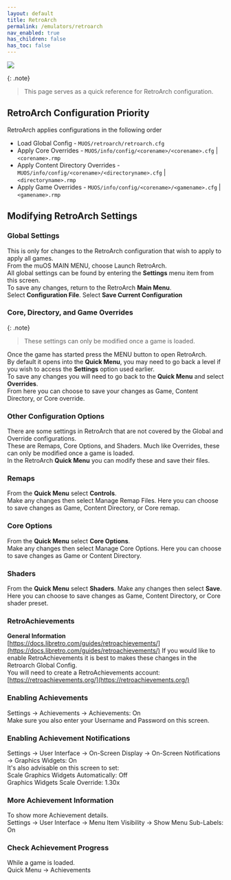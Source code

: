 ```yaml
---
layout: default
title: RetroArch
permalink: /emulators/retroarch
nav_enabled: true
has_children: false
has_toc: false
---
```


![](/assets/images/retroarch_logo.png)

{: .note}
> This page serves as a quick reference for RetroArch configuration.

## RetroArch Configuration Priority
RetroArch applies configurations in the following order  
- Load Global Config - `MUOS/retroarch/retroarch.cfg`
- Apply Core Overrides - `MUOS/info/config/<corename>/<corename>.cfg` | `<corename>.rmp`
- Apply Content Directory Overrides - `MUOS/info/config/<corename>/<directoryname>.cfg` | `<directoryname>.rmp`
- Apply Game Overrides - `MUOS/info/config/<corename>/<gamename>.cfg` | `<gamename>.rmp`


## Modifying RetroArch Settings
### Global Settings
This is only for changes to the RetroArch configuration that wish to apply to apply all games.  
From the muOS MAIN MENU, choose Launch RetroArch.  
All global settings can be found by entering the **Settings** menu item from this screen.  
To save any changes, return to the RetroArch **Main Menu**.  
Select **Configuration File**. Select **Save Current Configuration**

### Core, Directory, and Game Overrides
{: .note}
> These settings can only be modified once a game is loaded.

Once the game has started press the MENU button to open RetroArch.  
By default it opens into the **Quick Menu**, you may need to go back a level if you wish to access the **Settings** option used earlier.  
To save any changes you will need to go back to the **Quick Menu** and select **Overrides**.  
From here you can choose to save your changes as Game, Content Directory, or Core override.

### Other Configuration Options
There are some settings in RetroArch that are not covered by the Global and Override configurations.  
These are Remaps, Core Options, and Shaders.  Much like Overrides, these can only be modified once a game is loaded.  
In the RetroArch **Quick Menu** you can modify these and save their files.

### Remaps
From the **Quick Menu** select **Controls**.  
Make any changes then select Manage Remap Files.  Here you can choose to save changes as Game, Content Directory, or Core remap.

### Core Options
From the **Quick Menu** select **Core Options**.  
Make any changes then select Manage Core Options.  Here you can choose to save changes as Game or Content Directory.

### Shaders
From the **Quick Menu** select **Shaders**.  Make any changes then select **Save**.  Here you can choose to save changes as Game, Content Directory, or Core shader preset.

### RetroAchievements
**General Information**  
[https://docs.libretro.com/guides/retroachievements/](https://docs.libretro.com/guides/retroachievements/)
If you would like to enable RetroAchievements it is best to makes these changes in the Retroarch Global Config.  
You will need to create a RetroAchievements account: [https://retroachievements.org/](https://retroachievements.org/)

### Enabling Achievements
Settings -> Achievements -> Achievements: On  
Make sure you also enter your Username and Password on this screen.

### Enabling Achievement Notifications
Settings -> User Interface -> On-Screen Display -> On-Screen Notifications -> Graphics Widgets: On  
It's also advisable on this screen to set:  
Scale Graphics Widgets Automatically: Off  
Graphics Widgets Scale Override: 1.30x  

### More Achievement Information
To show more Achievement details.  
Settings -> User Interface -> Menu Item Visibility -> Show Menu Sub-Labels: On

### Check Achievement Progress
While a game is loaded.   
Quick Menu -> Achievements
